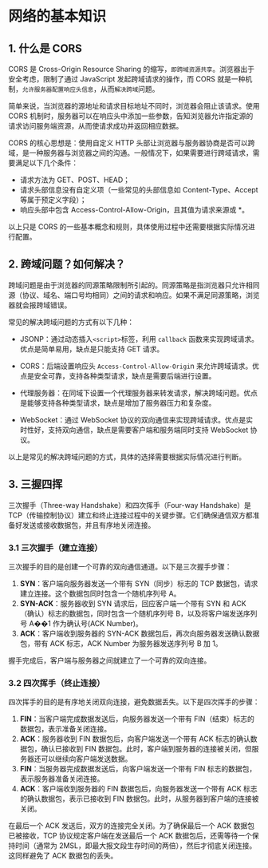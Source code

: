 # 网络的基本知识

## 1. 什么是 CORS

CORS 是 Cross-Origin Resource Sharing 的缩写，`即跨域资源共享`。浏览器出于安全考虑，限制了通过 JavaScript 发起跨域请求的操作，而 CORS 就是一种机制，`允许服务器配置响应头信息`，从而`解决跨域`问题。

简单来说，当浏览器的源地址和请求目标地址不同时，浏览器会阻止该请求。使用 CORS 机制时，服务器可以在响应头中添加一些参数，告知浏览器允许指定源的请求访问服务端资源，从而使请求成功并返回相应数据。

CORS 的核心思想是：使用自定义 HTTP 头部让浏览器与服务器协商是否可以跨域，是一种服务器与浏览器之间的沟通。一般情况下，如果需要进行跨域请求，需要满足以下几个条件：

- 请求方法为 GET、POST、HEAD；
- 请求头部信息没有自定义项（一些常见的头部信息如 Content-Type、Accept 等属于预定义字段）；
- 响应头部中包含 Access-Control-Allow-Origin，且其值为请求来源或 \*。

以上只是 CORS 的一些基本概念和规则，具体使用过程中还需要根据实际情况进行配置。

## 2. 跨域问题？如何解决？

跨域问题是由于浏览器的同源策略限制所引起的。同源策略是指浏览器只允许相同源（协议、域名、端口号均相同）之间的请求和响应。如果不满足同源策略，浏览器就会报跨域错误。

常见的解决跨域问题的方式有以下几种：

- JSONP：通过动态插入`<script>`标签，利用 `callback` 函数来实现跨域请求。优点是简单易用，缺点是只能支持 GET 请求。

- CORS：后端设置响应头 `Access-Control-Allow-Origi`n 来允许跨域请求。优点是安全可靠，支持各种类型请求，缺点是需要后端进行设置。

- 代理服务器：在同域下设置一个代理服务器来转发请求，解决跨域问题。优点是能够支持各种类型请求，缺点是增加了服务器压力和复杂度。

- WebSocket：通过 WebSocket 协议的双向通信来实现跨域请求。优点是实时性好，支持双向通信，缺点是需要客户端和服务端同时支持 WebSocket 协议。

以上是常见的解决跨域问题的方式，具体的选择需要根据实际情况进行判断。

## 3. 三握四挥

三次握手（Three-way Handshake）和四次挥手（Four-way Handshake）是 TCP（传输控制协议）建立和终止连接过程中的关键步骤。它们确保通信双方都准备好发送或接收数据包，并且有序地关闭连接。

### 3.1 三次握手（建立连接）

三次握手的目的是创建一个可靠的双向通信通道。以下是三次握手步骤：

1. **SYN**：客户端向服务器发送一个带有 SYN（同步）标志的 TCP 数据包，请求建立连接。这个数据包同时包含一个随机序列号 A。
2. **SYN-ACK**：服务器收到 SYN 请求后，回应客户端一个带有 SYN 和 ACK（确认）标志的数据包，同时包含一个随机序列号 B，以及将客户端发送序列号 A��1 作为确认号(ACK Number)。
3. **ACK**：客户端收到服务器的 SYN-ACK 数据包后，再次向服务器发送确认数据包，带有 ACK 标志，ACK Number 为服务器发送序列号 B 加 1。

握手完成后，客户端与服务器之间就建立了一个可靠的双向连接。

### 3.2 四次挥手（终止连接）

四次挥手的目的是有序地关闭双向连接，避免数据丢失。以下是四次挥手的步骤：

1. **FIN**：当客户端完成数据发送后，向服务器发送一个带有 FIN（结束）标志的数据包，表示准备关闭连接。
2. **ACK**：服务器收到 FIN 数据包后，向客户端发送一个带有 ACK 标志的确认数据包，确认已接收到 FIN 数据包。此时，客户端到服务器的连接被关闭，但服务器还可以继续向客户端发送数据。
3. **FIN**：当服务器完成数据发送后，向客户端发送一个带有 FIN 标志的数据包，表示服务器准备关闭连接。
4. **ACK**：客户端收到服务器的 FIN 数据包后，向服务器发送一个带有 ACK 标志的确认数据包，表示已接收到 FIN 数据包。此时，从服务器到客户端的连接被关闭。

在最后一个 ACK 发送后，双方的连接完全关闭。为了确保最后一个 ACK 数据包已被接收，TCP 协议规定客户端在发送最后一个 ACK 数据包后，还需等待一个保持时间（通常为 2MSL，即最大报文段生存时间的两倍），然后才彻底关闭连接。这同样避免了 ACK 数据包的丢失。
